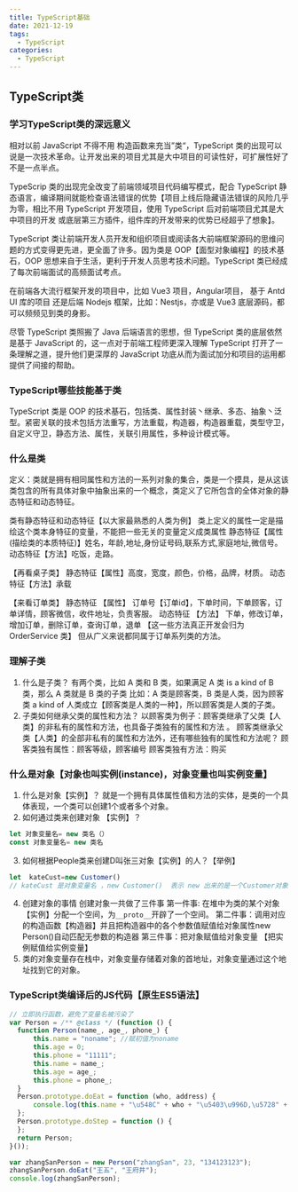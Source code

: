 ```yaml
---
title: TypeScript基础
date: 2021-12-19
tags:
  - TypeScript
categories:
  - TypeScript
---
```

## TypeScript类
### 学习TypeScript类的深远意义
相对以前 JavaScript 不得不用 构造函数来充当”类“，TypeScript 类的出现可以说是一次技术革命。让开发出来的项目尤其是大中项目的可读性好，可扩展性好了不是一点半点。

TypeScrip 类的出现完全改变了前端领域项目代码编写模式，配合 TypeScript 静态语言，编译期间就能检查语法错误的优势【项目上线后隐藏语法错误的风险几乎为零，相比不用 TypeScript 开发项目，使用 TypeScript 后对前端项目尤其是大中项目的开发 或底层第三方插件，组件库的开发带来的优势已经超乎了想象】。

TypeScript 类让前端开发人员开发和组织项目或阅读各大前端框架源码的思维问题的方式变得更先进，更全面了许多。因为类是 OOP【面型对象编程】的技术基石，OOP 思想来自于生活，更利于开发人员思考技术问题。TypeScript 类已经成了每次前端面试的高频面试考点。

在前端各大流行框架开发的项目中，比如 Vue3 项目，Angular项目， 基于 Antd UI 库的项目 还是后端 Nodejs 框架，比如：Nestjs，亦或是 Vue3 底层源码，都可以频频见到类的身影。

尽管 TypeScript 类照搬了 Java 后端语言的思想，但 TypeScript 类的底层依然是基于 JavaScript 的，这一点对于前端工程师更深入理解 TypeScript 打开了一条理解之道，提升他们更深厚的 JavaScript 功底从而为面试加分和项目的运用都提供了间接的帮助。
### TypeScript哪些技能基于类
TypeScript 类是 OOP 的技术基石，包括类、属性封装丶继承、多态、抽象丶泛型。紧密关联的技术包括方法重写，方法重载，构造器，构造器重载，类型守卫，自定义守卫，静态方法、属性，关联引用属性，多种设计模式等。
### 什么是类
定义：类就是拥有相同属性和方法的一系列对象的集合，类是一个摸具，是从这该类包含的所有具体对象中抽象出来的一个概念，类定义了它所包含的全体对象的静态特征和动态特征。

类有静态特征和动态特征【以大家最熟悉的人类为例】
类上定义的属性一定是描绘这个类本身特征的变量，不能把一些无关的变量定义成类属性
静态特征【属性(描绘类的本质特征)】姓名，年龄,地址,身份证号码,联系方式,家庭地址,微信号。
动态特征【方法】吃饭，走路。

【再看桌子类】
静态特征【属性】高度，宽度，颜色，价格，品牌，材质。
动态特征【方法】承载

【来看订单类】
静态特征 【属性】 订单号【订单id】，下单时间，下单顾客，订单详情，顾客微信，收件地址，负责客服。
动态特征  【方法】 下单，修改订单，增加订单，删除订单，查询订单，退单 【这一些方法真正开发会归为OrderService 类】 但从广义来说都同属于订单系列类的方法。
### 理解子类
1. 什么是子类？ 
有两个类，比如 A 类和 B 类，如果满足 A 类  is a kind of  B类，那么 A 类就是 B 类的子类
比如：A 类是顾客类，B 类是人类，因为顾客类 a kind of 人类成立【顾客类是人类的一种】，所以顾客类是人类的子类。
2. 子类如何继承父类的属性和方法？
以顾客类为例子：顾客类继承了父类【人类】的非私有的属性和方法，也具备子类独有的属性和方法 。
顾客类继承父类【人类】的全部非私有的属性和方法外，还有哪些独有的属性和方法呢？
顾客类独有属性：顾客等级，顾客编号
顾客类独有方法：购买
### 什么是对象【对象也叫实例(instance)，对象变量也叫实例变量】
1. 什么是对象【实例】？
就是一个拥有具体属性值和方法的实体，是类的一个具体表现，一个类可以创建1个或者多个对象。
2. 如何通过类来创建对象 【实例】？
```ts
let 对象变量名= new 类名（）
const 对象变量名= new 类名
```
3. 如何根据People类来创建D叫张三对象【实例】的人？【举例】
```ts
let  kateCust=new Customer()   
// kateCust 是对象变量名 ，new Customer()  表示 new 出来的是一个Customer对象，而且是运行期间才在堆中分配 Customer 对象的内存空间 【 new  就是分配内存空间的意思】
```
4. 创建对象的事情
创建对象一共做了三件事
第一件事: 在堆中为类的某个对象【实例】分配一个空间，为`__proto__`开辟了一个空间。
第二件事：调用对应的构造函数【构造器】并且把构造器中的各个参数值赋值给对象属性new Person()自动匹配无参数的构造器
第三件事：把对象赋值给对象变量 【把实例赋值给实例变量】
5. 类的对象变量存在栈中，对象变量存储着对象的首地址，对象变量通过这个地址找到它的对象。
### TypeScript类编译后的JS代码【原生ES5语法】
```js
// 立即执行函数，避免了变量名被污染了
var Person = /** @class */ (function () {
  function Person(name_, age_, phone_) {
      this.name = "noname"; //赋初值为noname
      this.age = 0;
      this.phone = "11111";
      this.name = name_;
      this.age = age_;
      this.phone = phone_;
  }
  Person.prototype.doEat = function (who, address) {
      console.log(this.name + "\u548C" + who + "\u5403\u996D,\u5728" + address + "\u5403\u996D");
  };
  Person.prototype.doStep = function () {
  };
  return Person;
}());

var zhangSanPerson = new Person("zhangSan", 23, "134123123");
zhangSanPerson.doEat("王五", "王府井");
console.log(zhangSanPerson);
```






